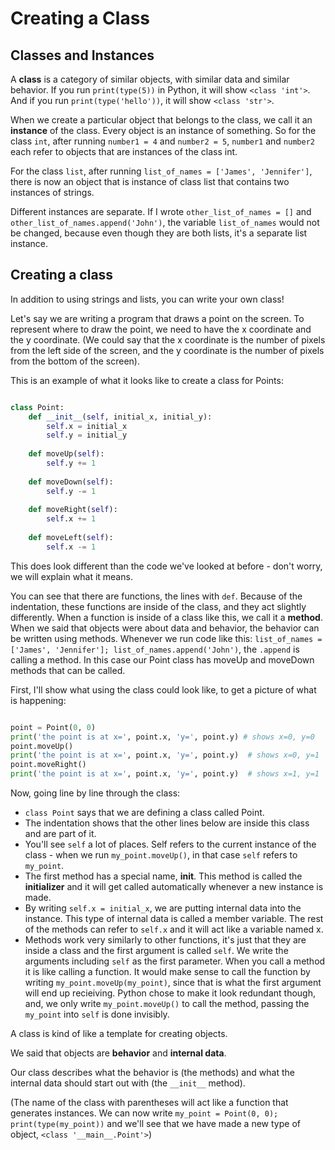 
# Creating a Class

## Classes and Instances

A **class** is a category of similar objects, with similar data and similar behavior. If you run `print(type(5))` in Python, it will show `<class 'int'>`. And if you run `print(type('hello'))`, it will show `<class 'str'>`.

When we create a particular object that belongs to the class, we call it an **instance** of the class. Every object is an instance of something. So for the class `int`, after running `number1 = 4` and `number2 = 5`, `number1` and `number2` each refer to objects that are instances of the class int. 

For the class `list`, after running `list_of_names = ['James', 'Jennifer']`, there is now an object that is instance of class list that contains two instances of strings.

Different instances are separate. If I wrote `other_list_of_names = []` and `other_list_of_names.append('John')`, the variable `list_of_names` would not be changed, because even though they are both lists, it's a separate list instance.

## Creating a class

In addition to using strings and lists, you can write your own class! 

Let's say we are writing a program that draws a point on the screen. To represent where to draw the point, we need to have the x coordinate and the y coordinate. (We could say that the x coordinate is the number of pixels from the left side of the screen, and the y coordinate is the number of pixels from the bottom of the screen).

This is an example of what it looks like to create a class for Points:

```python

class Point:
    def __init__(self, initial_x, initial_y):
        self.x = initial_x
        self.y = initial_y
    
    def moveUp(self):
        self.y += 1
        
    def moveDown(self):
        self.y -= 1
        
    def moveRight(self):
        self.x += 1
        
    def moveLeft(self):
        self.x -= 1
```

This does look different than the code we've looked at before - don't worry, we will explain what it means.

You can see that there are functions, the lines with `def`. Because of the indentation, these functions are inside of the class, and they act slightly differently. When a function is inside of a class like this, we call it a **method**. When we said that objects were about data and behavior, the behavior can be written using methods. Whenever we run code like this: `list_of_names = ['James', 'Jennifer']; list_of_names.append('John')`, the `.append` is calling a method. In this case our Point class has moveUp and moveDown methods that can be called.

First, I'll show what using the class could look like, to get a picture of what is happening:

```python

point = Point(0, 0)
print('the point is at x=', point.x, 'y=', point.y) # shows x=0, y=0
point.moveUp()
print('the point is at x=', point.x, 'y=', point.y)  # shows x=0, y=1
point.moveRight()
print('the point is at x=', point.x, 'y=', point.y)  # shows x=1, y=1

```

Now, going line by line through the class:

<!--Make this an embedded slide deck for better engagement. Can highlight the line we're talking about.-->

* `class Point` says that we are defining a class called Point.
* The indentation shows that the other lines below are inside this class and are part of it.
* You'll see `self` a lot of places. Self refers to the current instance of the class - when we run `my_point.moveUp()`, in that case `self` refers to `my_point`.
* The first method has a special name, __init__. This method is called the **initializer** and it will get called automatically whenever a new instance is made.
* By writing `self.x = initial_x`, we are putting internal data into the instance. This type of internal data is called a member variable. The rest of the methods can refer to `self.x` and it will act like a variable named x.
* Methods work very similarly to other functions, it's just that they are inside a class and the first argument is called `self`. We write the arguments including `self` as the first parameter. When you call a method it is like calling a function. It would make sense to call the function by writing `my_point.moveUp(my_point)`, since that is what the first argument will end up recieiving. Python chose to make it look redundant though, and, we only write `my_point.moveUp()` to call the method, passing the `my_point` into `self` is done invisibly.


A class is kind of like a template for creating objects.

We said that objects are **behavior** and **internal data**.

Our class describes what the behavior is (the methods) and what the internal data should start out with (the `__init__` method). 

(The name of the class with parentheses will act like a function that generates instances. We can now write `my_point = Point(0, 0); print(type(my_point))` and we'll see that we have made a new type of object, `<class '__main__.Point'>`)
